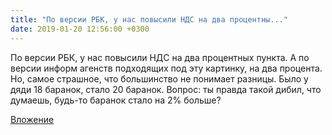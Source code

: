 ```yaml
---
title: "По версии РБК, у нас повысили НДС на два процентны..."
date: 2019-01-20 12:56:00 +0300
---
```


По версии РБК, у нас повысили НДС на два процентных пункта. А по версии информ агенств подходящих под эту картинку, на два процента. Но, самое страшное, что большинство не понимает разницы.
Было у дяди 18 баранок, стало 20 баранок. Вопрос: ты правда такой дибил, что думаешь, будь-то баранок стало на 2% больше?

[Вложение](/assets/vk_photos/4/Ardr8ct8WFk.jpg)

